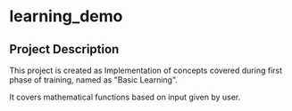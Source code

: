 # learning_demo

## Project Description ##

This project is created as Implementation of concepts covered during first phase of training, named as "Basic Learning".

It covers mathematical functions based on input given by user.
